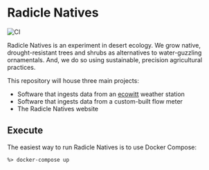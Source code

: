 # Radicle Natives
![CI](https://github.com/anthonyshull/radicle-natives/actions/workflows/ci.yml/badge.svg)

Radicle Natives is an experiment in desert ecology.
We grow native, drought-resistant trees and shrubs as alternatives to water-guzzling ornamentals.
And, we do so using sustainable, precision agricultural practices.

This repository will house three main projects:
- Software that ingests data from an [ecowitt](https://www.ecowitt.com/shop/homePage) weather station
- Software that ingests data from a custom-built flow meter
- The Radicle Natives website

## Execute

The easiest way to run Radicle Natives is to use Docker Compose:

```
%> docker-compose up
```